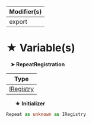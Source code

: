 | Modifier(s)                            |
|----------------------------------------|
| export |

# &#9733; Variable(s)

&nbsp;&nbsp; **&#10148; RepeatRegistration**

| Type                        |
|-----------------------------|
| [IRegistry](/kernel/interface/di/iregistry.md) |

&nbsp;&nbsp;&nbsp;&nbsp;&nbsp; **&#9733; Initializer**

```ts
Repeat as unknown as IRegistry
```